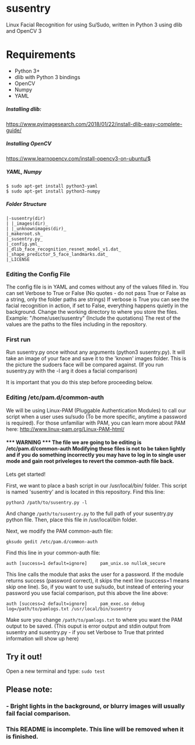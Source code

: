 # susentry
Linux Facial Recognition for using Su/Sudo, written in Python 3 using dlib and OpenCV 3

# Requirements
- Python 3+
- dlib with Python 3 bindings
- OpenCV
- Numpy
- YAML

##### Installing dlib: 
https://www.pyimagesearch.com/2018/01/22/install-dlib-easy-complete-guide/ 

##### Installing OpenCV
https://www.learnopencv.com/install-opencv3-on-ubuntu/$

##### YAML, Numpy
```
$ sudo apt-get install python3-yaml
$ sudo apt-get install python3-numpy
```

##### Folder Structure
```
|-susentry(dir)      
| |_images(dir)_
| |_unknownimages(dir)_
|_makeroot.sh_
|_susentry.py_
|_config.yml_
|_dlib_face_recognition_resnet_model_v1.dat_
|_shape_predictor_5_face_landmarks.dat_
|_LICENSE
```
### Editing the Config File

The config file is in YAML and comes without any of the values filled in.
You can set Verbose to True or False (No quotes - do not pass True or False as a string, only the folder paths are strings) 
If verbose is True you can see the facial recognition in action, if set to False, everything happens quietly in the background.
Change the working directory to where you store the files. Example: "/home/user/susentry" (Include the quotations)
The rest of the values are the paths to the files including in the repository.

### First run

Run susentry.py once without any arguments (python3 susentry.py). It will take an image of your face and save it to the 'known' images folder. This is the picture the sudoers face will be compared against. (If you run susentry.py with the -l arg it does a facial comparison) 

It is important that you do this step before proceeding below.

### Editing /etc/pam.d/common-auth 

We will be using Linux-PAM (Pluggable Authentication Modules) to call our script when a user uses su/sudo (To be more specific, anytime a password is required).
For those unfamiliar with PAM, you can learn more about PAM here:
http://www.linux-pam.org/Linux-PAM-html/

#### *** WARNING *** The file we are going to be editing is /etc/pam.d/common-auth Modifying these files is not to be taken lightly and if you do something incorrectly you may have to log in to single user mode and gain root priveleges to revert the common-auth file back.
Lets get started!

First, we want to place a bash script in our /usr/local/bin/ folder. This script is named 'susentry' and is located in this repository.
Find this line:
```
python3 /path/to/susentry.py -l
```
And change `/path/to/susentry.py` to the full path of your susentry.py python file.
Then, place this file in /usr/local/bin folder.

Next, we modify the PAM common-auth file:

```
gksudo gedit /etc/pam.d/common-auth
```
Find this line in your common-auth file:
```
auth [success=1 default=ignore]     pam_unix.so nullok_secure
```

This line calls the module that asks the user for a password. If the module returns success (password correct), it skips the next line (success=1 means skip one line). 
So, if you want to use su/sudo, but instead of entering your password you use facial comparison, put this above the line above:
```
auth [success=2 default=ignore]     pam_exec.so debug log=/path/to/pamlogs.txt /usr/local/bin/susentry
```
Make sure you change `/path/to/pamlogs.txt` to where you want the PAM output to be saved. (This ouput is error output and stdin output from susentry and susentry.py - if you set Verbose to True that printed information will show up here)

## Try it out!

Open a new terminal and type:
`sudo test`



## Please note:
### - Bright lights in the background, or blurry images will usually fail facial comparison.


### This README is incomplete. This line will be removed when it is finished.
